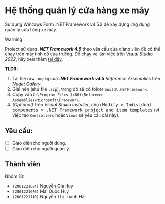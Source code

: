 # Hệ thống quản lý cửa hàng xe máy

Sử dụng Windows Form .NET Framework v4.5.2 để xây dựng ứng dụng quản lý cửa hàng xe máy.

> [!WARNING]
> Project sử dụng ***.NET Framework 4.5*** theo yêu cầu của giảng viên để có thể chạy trên máy tính cổ của trường.
> Để chạy và làm việc trên *Visual Studio 2022*, hãy xem thêm [tại đây](https://thomaslevesque.com/2021/11/12/building-a-project-that-target-net-45-in-visual-studio-2022/).
>
> **TLDR:**
>
> 1. Tải file raw `.nupkg` của ***.NET Framework v4.5** Reference Assemblies* trên [*Nuget Gallery*](https://www.nuget.org/packages/microsoft.netframework.referenceassemblies.net45).
> 2. Giải nén (như file `.zip`), trong đó sẽ có folder `build\.NETFramework`.
> 3. Copy vào `C:\Program Files (x86)\Reference Assemblies\Microsoft\Framework`.
> 4. *(Optional)* Trên *Visual Studio Installer*, chọn <kbd><kbd>Modify</kbd> > <kbd>Individual components</kbd> > <kbd>.NET Framework project and item templates</kbd></kbd> (vì việc tạo `Controllers` hoặc `Views` sẽ yêu cầu cái này).

## Yêu cầu:

+ [ ] Giao diện cho người dùng.
+ [ ] Giao diện cho người quản lý.

## Thành viên

Nhóm 10:

+ `(2001221654)` Nguyễn Gia Huy
+ `(2001221670)` Mai Quốc Huy
+ `(2001221140)` Nguyễn Thị Thanh Hải
